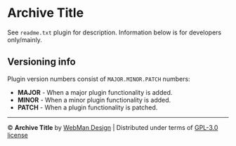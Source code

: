 # Archive Title

See `readme.txt` plugin for description.
Information below is for developers only/mainly.


## Versioning info

Plugin version numbers consist of `MAJOR.MINOR.PATCH` numbers:

* **MAJOR** - When a major plugin functionality is added.
* **MINOR** - When a minor plugin functionality is added.
* **PATCH** - When a plugin functionality is patched.

---

&copy; **Archive Title** by [WebMan Design](https://www.webmandesign.eu) | Distributed under terms of [GPL-3.0 license](https://www.gnu.org/licenses/gpl-3.0.html)
